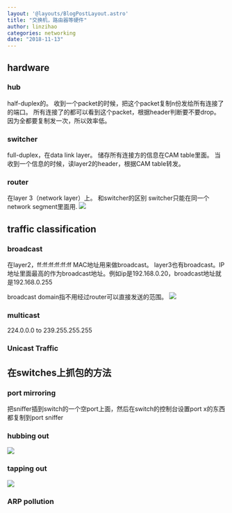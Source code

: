 ```yaml
---
layout: '@layouts/BlogPostLayout.astro'
title: "交换机，路由器等硬件"
author: linzihao
categories: networking
date: "2018-11-13"
---
```


## hardware
### hub
half-duplex的。
收到一个packet的时候，把这个packet复制n份发给所有连接了的端口。
所有连接了的都可以看到这个packet，根据header判断要不要drop。
因为全都要复制发一次，所以效率低。

### switcher
full-duplex，在data link layer。
储存所有连接方的信息在CAM table里面。
当收到一个信息的时候，读layer2的header，根据CAM table转发。

### router
在layer 3（network layer）上。
和switcher的区别
switcher只能在同一个network segment里面用.
![](https://i.imgur.com/3H8uSt6.png)

## traffic classification
### broadcast
在layer2，ff:ff:ff:ff:ff:ff MAC地址用来做broadcast。
layer3也有broadcast。IP地址里面最高的作为broadcast地址。例如ip是192.168.0.20，broadcast地址就是192.168.0.255

broadcast domain指不用经过router可以直接发送的范围。
![](https://i.imgur.com/QldtrdF.png)

### multicast
224.0.0.0 to 239.255.255.255

### Unicast Traffic

## 在switches上抓包的方法
### port mirroring
把sniffer插到switch的一个空port上面，然后在switch的控制台设置port x的东西都复制到port sniffer

### hubbing out
![](https://i.imgur.com/Bcot1oR.png)

### tapping out
![](https://i.imgur.com/XQz7cu1.png)

### ARP pollution